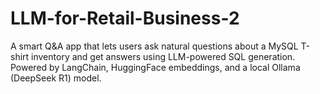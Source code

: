 # LLM-for-Retail-Business-2
A smart Q&amp;A app that lets users ask natural questions about a MySQL T-shirt inventory and get answers using LLM-powered SQL generation. Powered by LangChain, HuggingFace embeddings, and a local Ollama (DeepSeek R1) model.
